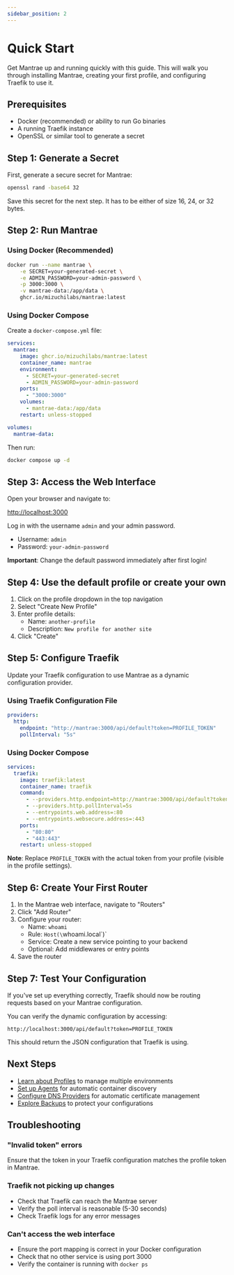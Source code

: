 ```yaml
---
sidebar_position: 2
---
```


# Quick Start

Get Mantrae up and running quickly with this guide. This will walk you through installing Mantrae, creating your first profile, and configuring Traefik to use it.

## Prerequisites

- Docker (recommended) or ability to run Go binaries
- A running Traefik instance
- OpenSSL or similar tool to generate a secret

## Step 1: Generate a Secret

First, generate a secure secret for Mantrae:

```bash
openssl rand -base64 32
```

Save this secret for the next step. It has to be either of size 16, 24, or 32 bytes.

## Step 2: Run Mantrae

### Using Docker (Recommended)

```bash
docker run --name mantrae \
    -e SECRET=your-generated-secret \
    -e ADMIN_PASSWORD=your-admin-password \
    -p 3000:3000 \
    -v mantrae-data:/app/data \
    ghcr.io/mizuchilabs/mantrae:latest
```

### Using Docker Compose

Create a `docker-compose.yml` file:

```yaml
services:
  mantrae:
    image: ghcr.io/mizuchilabs/mantrae:latest
    container_name: mantrae
    environment:
      - SECRET=your-generated-secret
      - ADMIN_PASSWORD=your-admin-password
    ports:
      - "3000:3000"
    volumes:
      - mantrae-data:/app/data
    restart: unless-stopped

volumes:
  mantrae-data:
```

Then run:

```bash
docker compose up -d
```

## Step 3: Access the Web Interface

Open your browser and navigate to:

[http://localhost:3000](http://localhost:3000)

Log in with the username `admin` and your admin password.
- Username: `admin`
- Password: `your-admin-password`

**Important**: Change the default password immediately after first login!

## Step 4: Use the default profile or create your own

1. Click on the profile dropdown in the top navigation
2. Select "Create New Profile"
3. Enter profile details:
   - Name: `another-profile`
   - Description: `New profile for another site`
4. Click "Create"

## Step 5: Configure Traefik

Update your Traefik configuration to use Mantrae as a dynamic configuration provider.

### Using Traefik Configuration File

```yaml
providers:
  http:
    endpoint: "http://mantrae:3000/api/default?token=PROFILE_TOKEN"
    pollInterval: "5s"
```

### Using Docker Compose

```yaml
services:
  traefik:
    image: traefik:latest
    container_name: traefik
    command:
      - --providers.http.endpoint=http://mantrae:3000/api/default?token=PROFILE_TOKEN
      - --providers.http.pollInterval=5s
      - --entrypoints.web.address=:80
      - --entrypoints.websecure.address=:443
    ports:
      - "80:80"
      - "443:443"
    restart: unless-stopped
```

**Note**: Replace `PROFILE_TOKEN` with the actual token from your profile (visible in the profile settings).

## Step 6: Create Your First Router

1. In the Mantrae web interface, navigate to "Routers"
2. Click "Add Router"
3. Configure your router:
   - Name: `whoami`
   - Rule: `Host(\`whoami.local\`)`
   - Service: Create a new service pointing to your backend
   - Optional: Add middlewares or entry points
4. Save the router

## Step 7: Test Your Configuration

If you've set up everything correctly, Traefik should now be routing requests based on your Mantrae configuration.

You can verify the dynamic configuration by accessing:
```
http://localhost:3000/api/default?token=PROFILE_TOKEN
```

This should return the JSON configuration that Traefik is using.

## Next Steps

- [Learn about Profiles](./usage/profiles) to manage multiple environments
- [Set up Agents](./usage/agents) for automatic container discovery
- [Configure DNS Providers](./usage/dns) for automatic certificate management
- [Explore Backups](./usage/backups) to protect your configurations

## Troubleshooting

### "Invalid token" errors

Ensure that the token in your Traefik configuration matches the profile token in Mantrae.

### Traefik not picking up changes

- Check that Traefik can reach the Mantrae server
- Verify the poll interval is reasonable (5-30 seconds)
- Check Traefik logs for any error messages

### Can't access the web interface

- Ensure the port mapping is correct in your Docker configuration
- Check that no other service is using port 3000
- Verify the container is running with `docker ps`
